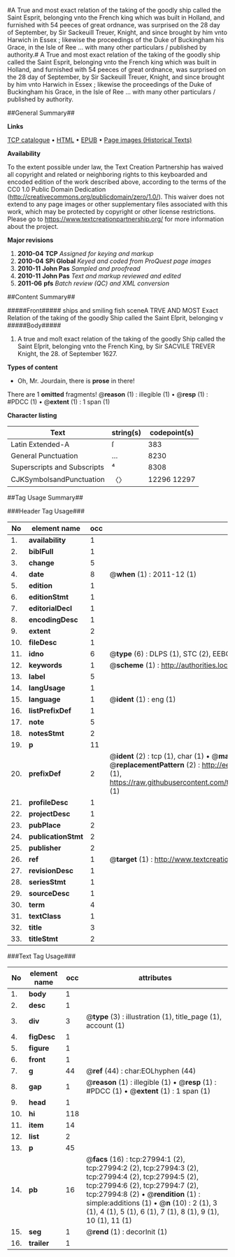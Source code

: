 #A True and most exact relation of the taking of the goodly ship called the Saint Esprit, belonging vnto the French king which was built in Holland, and furnished with 54 peeces of great ordnance, was surprised on the 28 day of September, by Sir Sackeuill Treuer, Knight, and since brought by him vnto Harwich in Essex ; likewise the proceedings of the Duke of Buckingham his Grace, in the Isle of Ree ... with many other particulars / published by authority.#
A True and most exact relation of the taking of the goodly ship called the Saint Esprit, belonging vnto the French king which was built in Holland, and furnished with 54 peeces of great ordnance, was surprised on the 28 day of September, by Sir Sackeuill Treuer, Knight, and since brought by him vnto Harwich in Essex ; likewise the proceedings of the Duke of Buckingham his Grace, in the Isle of Ree ... with many other particulars / published by authority.

##General Summary##

**Links**

[TCP catalogue](http://www.ota.ox.ac.uk/tcp/)  • 
[HTML](http://tei.it.ox.ac.uk/tcp/Texts-HTML/free/A13/A13958.html)  • 
[EPUB](http://tei.it.ox.ac.uk/tcp/Texts-EPUB/free/A13/A13958.epub) • 
[Page images (Historical Texts)](https://historicaltexts.jisc.ac.uk/eebo-29527389e)

**Availability**

To the extent possible under law, the Text Creation Partnership has waived all copyright and related or neighboring rights to this keyboarded and encoded edition of the work described above, according to the terms of the CC0 1.0 Public Domain Dedication (http://creativecommons.org/publicdomain/zero/1.0/). This waiver does not extend to any page images or other supplementary files associated with this work, which may be protected by copyright or other license restrictions. Please go to https://www.textcreationpartnership.org/ for more information about the project.

**Major revisions**

1. __2010-04__ __TCP__ *Assigned for keying and markup*
1. __2010-04__ __SPi Global__ *Keyed and coded from ProQuest page images*
1. __2010-11__ __John Pas__ *Sampled and proofread*
1. __2010-11__ __John Pas__ *Text and markup reviewed and edited*
1. __2011-06__ __pfs__ *Batch review (QC) and XML conversion*

##Content Summary##

#####Front#####
ships and smiling fish sceneA TRVE AND MOST Exact Relation of the taking of the goodly Ship called the Saint Eſprit, belonging v
#####Body#####

1. A true and moſt exact relation of the taking of the goodly Ship called the Saint Eſprit, belonging vnto the French King, by Sir SACVILE TREVER Knight, the 28. of September 1627.

**Types of content**

  * Oh, Mr. Jourdain, there is **prose** in there!

There are 1 **omitted** fragments! 
 @__reason__ (1) : illegible (1)  •  @__resp__ (1) : #PDCC (1)  •  @__extent__ (1) : 1 span (1)

**Character listing**


|Text|string(s)|codepoint(s)|
|---|---|---|
|Latin Extended-A|ſ|383|
|General Punctuation|…|8230|
|Superscripts             and Subscripts|⁴|8308|
|CJKSymbolsandPunctuation|〈〉|12296 12297|

##Tag Usage Summary##

###Header Tag Usage###

|No|element name|occ|attributes|
|---|---|---|---|
|1.|__availability__|1||
|2.|__biblFull__|1||
|3.|__change__|5||
|4.|__date__|8| @__when__ (1) : 2011-12 (1)|
|5.|__edition__|1||
|6.|__editionStmt__|1||
|7.|__editorialDecl__|1||
|8.|__encodingDesc__|1||
|9.|__extent__|2||
|10.|__fileDesc__|1||
|11.|__idno__|6| @__type__ (6) : DLPS (1), STC (2), EEBO-CITATION (1), OCLC (1), VID (1)|
|12.|__keywords__|1| @__scheme__ (1) : http://authorities.loc.gov/ (1)|
|13.|__label__|5||
|14.|__langUsage__|1||
|15.|__language__|1| @__ident__ (1) : eng (1)|
|16.|__listPrefixDef__|1||
|17.|__note__|5||
|18.|__notesStmt__|2||
|19.|__p__|11||
|20.|__prefixDef__|2| @__ident__ (2) : tcp (1), char (1)  •  @__matchPattern__ (2) : ([0-9\-]+):([0-9IVX]+) (1), (.+) (1)  •  @__replacementPattern__ (2) : http://eebo.chadwyck.com/downloadtiff?vid=$1&page=$2 (1), https://raw.githubusercontent.com/textcreationpartnership/Texts/master/tcpchars.xml#$1 (1)|
|21.|__profileDesc__|1||
|22.|__projectDesc__|1||
|23.|__pubPlace__|2||
|24.|__publicationStmt__|2||
|25.|__publisher__|2||
|26.|__ref__|1| @__target__ (1) : http://www.textcreationpartnership.org/docs/. (1)|
|27.|__revisionDesc__|1||
|28.|__seriesStmt__|1||
|29.|__sourceDesc__|1||
|30.|__term__|4||
|31.|__textClass__|1||
|32.|__title__|3||
|33.|__titleStmt__|2||


###Text Tag Usage###

|No|element name|occ|attributes|
|---|---|---|---|
|1.|__body__|1||
|2.|__desc__|1||
|3.|__div__|3| @__type__ (3) : illustration (1), title_page (1), account (1)|
|4.|__figDesc__|1||
|5.|__figure__|1||
|6.|__front__|1||
|7.|__g__|44| @__ref__ (44) : char:EOLhyphen (44)|
|8.|__gap__|1| @__reason__ (1) : illegible (1)  •  @__resp__ (1) : #PDCC (1)  •  @__extent__ (1) : 1 span (1)|
|9.|__head__|1||
|10.|__hi__|118||
|11.|__item__|14||
|12.|__list__|2||
|13.|__p__|45||
|14.|__pb__|16| @__facs__ (16) : tcp:27994:1 (2), tcp:27994:2 (2), tcp:27994:3 (2), tcp:27994:4 (2), tcp:27994:5 (2), tcp:27994:6 (2), tcp:27994:7 (2), tcp:27994:8 (2)  •  @__rendition__ (1) : simple:additions (1)  •  @__n__ (10) : 2 (1), 3 (1), 4 (1), 5 (1), 6 (1), 7 (1), 8 (1), 9 (1), 10 (1), 11 (1)|
|15.|__seg__|1| @__rend__ (1) : decorInit (1)|
|16.|__trailer__|1||
